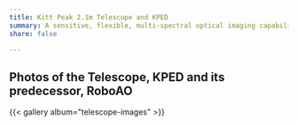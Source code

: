```yaml
---
title: Kitt Peak 2.1m Telescope and KPED
summary: A sensitive, flexible, multi-spectral optical imaging capability for high-cadence follow-up of the transient universe.
share: false

---
```


## Photos of the Telescope, KPED and its predecessor, RoboAO
{{< gallery album="telescope-images" >}}
